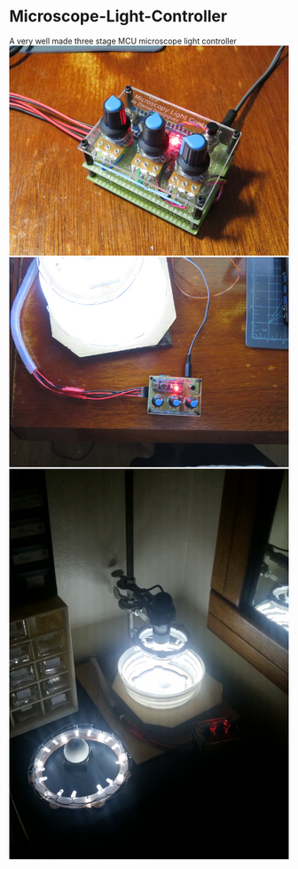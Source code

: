 # Microscope-Light-Controller
A very well made three stage MCU microscope light controller
![alt micro 0](imgs/opt-micro_0.JPG)
![alt micro 5](imgs/opt-micro_5.JPG)
![alt light2](imgs/Light2.jpg)
